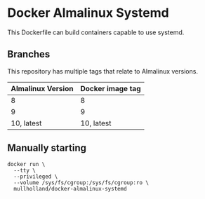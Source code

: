 Docker Almalinux Systemd
=====================

This Dockerfile can build containers capable to use systemd.

Branches
--------

This repository has multiple tags that relate to Almalinux versions.

|Almalinux Version|Docker image tag|
|--------------|-------------------|
| 8            | 8                 |
| 9            | 9                 |
| 10, latest   | 10, latest        |

Manually starting
-----------------

```shell
docker run \
  --tty \
  --privileged \
  --volume /sys/fs/cgroup:/sys/fs/cgroup:ro \
  mullholland/docker-almalinux-systemd
```
